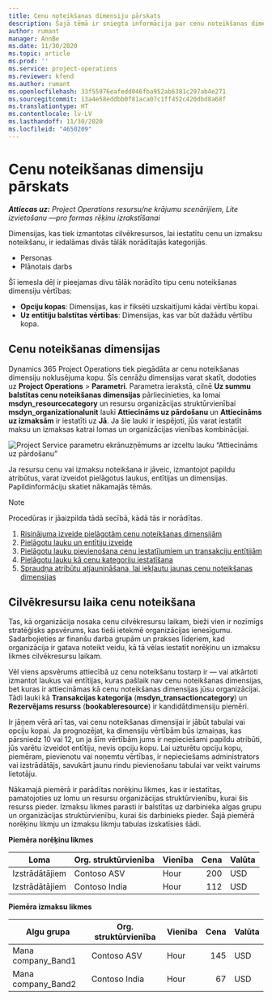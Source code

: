 ```yaml
---
title: Cenu noteikšanas dimensiju pārskats
description: Šajā tēmā ir sniegta informācija par cenu noteikšanas dimensijām risinājumā Dynamics 365 Project Operations.
author: rumant
manager: AnnBe
ms.date: 11/30/2020
ms.topic: article
ms.prod: ''
ms.service: project-operations
ms.reviewer: kfend
ms.author: rumant
ms.openlocfilehash: 33f55976eafedd046fba952ab6381c297ab4e271
ms.sourcegitcommit: 13a4e58eddbb0f81aca07c1ff452c420dbd8a68f
ms.translationtype: HT
ms.contentlocale: lv-LV
ms.lasthandoff: 11/30/2020
ms.locfileid: "4650209"
---
```

# <a name="pricing-dimensions-overview"></a>Cenu noteikšanas dimensiju pārskats

_**Attiecas uz:** Project Operations resursu/ne krājumu scenārijiem, Lite izvietošanu —pro formas rēķinu izrakstīšanai_

Dimensijas, kas tiek izmantotas cilvēkresursos, lai iestatītu cenu un izmaksu noteikšanu, ir iedalāmas divās tālāk norādītajās kategorijās.

- Personas
- Plānotais darbs

Šī iemesla dēļ ir pieejamas divu tālāk norādīto tipu cenu noteikšanas dimensiju vērtības:

- **Opciju kopas**: Dimensijas, kas ir fiksēti uzskaitījumi kādai vērtību kopai.
- **Uz entītiju balstītas vērtības**: Dimensijas, kas var būt dažādu vērtību kopa.

## <a name="pricing-dimensions"></a>Cenu noteikšanas dimensijas

Dynamics 365 Project Operations tiek piegādāta ar cenu noteikšanas dimensiju noklusējuma kopu. Šīs cenrāžu dimensijas varat skatīt, dodoties uz **Project Operations** > **Parametri**. Parametra ierakstā, cilnē **Uz summu balstītas cenu noteikšanas dimensijas** pārliecinieties, ka lomai **msdyn_resourcecategory** un resursu organizācijas struktūrvienībai **msdyn_organizationalunit** lauki **Attiecināms uz pārdošanu** un **Attiecināms uz izmaksām** ir iestatīti uz **Jā**. Ja šie lauki ir iespējoti, jūs varat iestatīt maksu un izmaksas katrai lomas un organizācijas vienības kombinācijai.

![Project Service parametru ekrānuzņēmums ar izceltu lauku “Attiecināms uz pārdošanu”](media/PS-OOB-parameters.png)

Ja resursu cenu vai izmaksu noteikšana ir jāveic, izmantojot papildu atribūtus, varat izveidot pielāgotus laukus, entītijas un dimensijas. Papildinformāciju skatiet nākamajās tēmās. 
  
  > [!NOTE]
  > Procedūras ir jāaizpilda tādā secībā, kādā tās ir norādītas.

1. [Risinājuma izveide pielāgotām cenu noteikšanas dimensijām](../sales/create-solution-custompd.md)
2. [Pielāgotu lauku un entītiju izveide](create-custom-fields-entities-pricing-dimensions.md)
3. [Pielāgotu lauku pievienošana cenu iestatījumiem un transakciju entītijām ](add-custom-fields-price-setup-transactional-entities.md)
4. [Pielāgotu lauku kā cenu kategoriju iestatīšana ](set-up-custom-fields-pricing-dimensions.md)
5. [Spraudņa atribūtu atjaunināšana, lai iekļautu jaunas cenu noteikšanas dimensijas](update-plugin-attributes-pd.md)


## <a name="pricing-human-resource-time"></a>Cilvēkresursu laika cenu noteikšana
Tas, kā organizācija nosaka cenu cilvēkresursu laikam, bieži vien ir nozīmīgs stratēģisks apsvērums, kas tieši ietekmē organizācijas ienesīgumu. Sadarbojieties ar finanšu darba grupām un prakses līderiem, kad organizācija ir gatava noteikt veidu, kā tā vēlas iestatīt norēķinu un izmaksu likmes cilvēkresursu laikam.

Vēl viens apsvērums attiecībā uz cenu noteikšanu tostarp ir — vai atkārtoti izmantot laukus vai entītijas, kuras pašlaik nav cenu noteikšanas dimensijas, bet kuras ir attiecināmas kā cenu noteikšanas dimensijas jūsu organizācijai. Tādi lauki kā **Transakcijas kategorija** (**msdyn_transactioncategory**) un **Rezervējams resurss** (**bookableresource**) ir kandidātdimensiju piemēri. 

Ir jāņem vērā arī tas, vai cenu noteikšanas dimensijai ir jābūt tabulai vai opciju kopai. Ja prognozējat, ka dimensiju vērtībām būs izmaiņas, kas pārsniedz 10 vai 12, un ja šīm vērtībām jums ir nepieciešami papildu atribūti, jūs varētu izveidot entītiju, nevis opciju kopu. Lai uzturētu opciju kopu, piemēram, pievienotu vai noņemtu vērtības, ir nepieciešams administrators vai izstrādātājs, savukārt jaunu rindu pievienošanu tabulai var veikt vairums lietotāju.

Nākamajā piemērā ir parādītas norēķinu likmes, kas ir iestatītas, pamatojoties uz lomu un resursu organizācijas struktūrvienību, kurai šis resurss pieder. Izmaksu likmes parasti ir balstītas uz darbinieka algas grupu un organizācijas struktūrvienību, kurai šis darbinieks pieder. Šajā piemērā norēķinu likmju un izmaksu likmju tabulas izskatīsies šādi.

**Piemēra norēķinu likmes**

| Loma        | Org. struktūrvienība    |Vienība      |Cena      |Valūta  |
| ------------|-------------|----------|----------:|----------|
| Izstrādātājiem   | Contoso ASV  |Hour | 200|USD     |
| Izstrādātājiem   | Contoso India |Hour|   112|USD     |


**Piemēra izmaksu likmes**

| Algu grupa     | Org. struktūrvienība    |Vienība      |Cena      |Valūta  |
| ----------------|-------------|----------|----------:|----------|
| Mana company_Band1 | Contoso ASV  |Hour | 145|USD     |
| Mana company_Band2 | Contoso India |Hour|   67|USD     |
